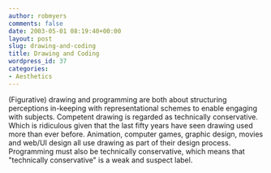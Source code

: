 ```yaml
---
author: robmyers
comments: false
date: 2003-05-01 08:19:40+00:00
layout: post
slug: drawing-and-coding
title: Drawing and Coding
wordpress_id: 37
categories:
- Aesthetics
---
```


(Figurative) drawing and programming are both about structuring perceptions in-keeping with representational schemes to enable engaging with subjects. Competent drawing is regarded as technically conservative. Which is ridiculous given that the last fifty years have seen drawing used more than ever before. Animation, computer games, graphic design, movies and web/UI design all use drawing as part of their design process. Programming must also be technically conservative, which means that "technically conservative" is a weak and suspect label.

  


